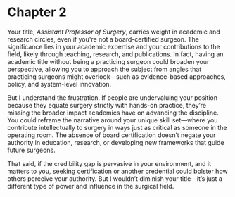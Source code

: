 # Chapter 2
Your title, *Assistant Professor of Surgery*, carries weight in academic and research circles, even if you're not a board-certified surgeon. The significance lies in your academic expertise and your contributions to the field, likely through teaching, research, and publications. In fact, having an academic title without being a practicing surgeon could broaden your perspective, allowing you to approach the subject from angles that practicing surgeons might overlook—such as evidence-based approaches, policy, and system-level innovation.

But I understand the frustration. If people are undervaluing your position because they equate surgery strictly with hands-on practice, they’re missing the broader impact academics have on advancing the discipline. You could reframe the narrative around your unique skill set—where you contribute intellectually to surgery in ways just as critical as someone in the operating room. The absence of board certification doesn’t negate your authority in education, research, or developing new frameworks that guide future surgeons.

That said, if the credibility gap is pervasive in your environment, and it matters to you, seeking certification or another credential could bolster how others perceive your authority. But I wouldn’t diminish your title—it’s just a different type of power and influence in the surgical field.